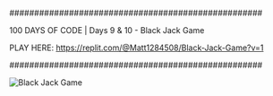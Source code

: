 ###################################################

100 DAYS OF CODE | Days 9 & 10 - Black Jack Game

PLAY HERE: https://replit.com/@Matt1284508/Black-Jack-Game?v=1

###################################################

![Black Jack Game](https://user-images.githubusercontent.com/44852992/200977081-dd5545dc-7367-436d-968f-ea023241228c.gif)
